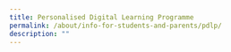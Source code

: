 ```yaml
---
title: Personalised Digital Learning Programme
permalink: /about/info-for-students-and-parents/pdlp/
description: ""
---
```




